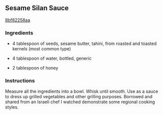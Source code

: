 ## Sesame Silan Sauce

[8bf82258aa](https://recipeland.com/recipe/v/sesame-silan-sauce-49961)

### Ingredients

 - 4 tablespoon of seeds, sesame butter, tahini, from roasted and toasted kernels (most common type)

 - 4 tablespoon of water, bottled, generic

 - 2 tablespoon of honey

### Instructions

Measure all the ingredients into a bowl. Whisk until smooth. Use as a sauce to dress up grilled vegetables and other grilling purposes. Borrowed and shared from an Israeli chef I watched demonstrate some regional cooking styles.